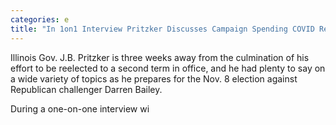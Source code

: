 ```yaml
---
categories: e
title: "In 1on1 Interview Pritzker Discusses Campaign Spending COVID Response and More"
---
```


Illinois Gov. J.B. Pritzker is three weeks away from the culmination of his effort to be reelected to a second term in office, and he had plenty to say on a wide variety of topics as he prepares for the Nov. 8 election against Republican challenger Darren Bailey.



During a one-on-one interview wi